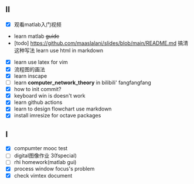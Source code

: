 II
-
<!-- - xournal: 旋转吸附？绘制圆角句型 -->
<!-- - from 'github520', learn github actions [github520](https://github.com/521xueweihan/GitHub520/commit/e2ac158c951f68a285dd754d704427ba8f281f1e) -->
- [X] 观看matlab入门视频
- learn matlab ~~guide~~
- [todo] https://github.com/maaslalani/slides/blob/main/README.md 搞清这种写法 learn use html in markdown
- [X] learn use latex for vim 
- [X] 流程图的画法
- [X] learn inscape
- [ ] learn __computer_network_theory__ in bilibili' fangfangfang
- [X] how to init commit?
- [X] keyboard win is doesn't work
- [X] learn github actions
- [X] learn to design flowchart use markdown
- [X] install imresize for octave packages

I
-
- [X] compumter mooc test
- [ ] digital图像作业 3(fspecial)
- [ ] rhi homework(matlab gui)
- [X] process window focus's problem
- [X] check vimtex document
